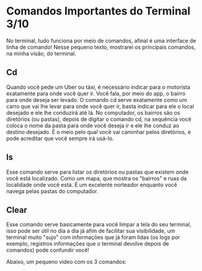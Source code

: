 # Comandos Importantes do Terminal 3/10
No terminal, tudo funciona por meio de comandos, afinal é uma interface de linha de comando! Nesse pequeno texto, mostrarei os principais comandos, na minha visão, do terminal.

## Cd
Quando você pede um Uber ou táxi, é necessário indicar para o motorista exatamente para onde você quer ir. 
Você fala, por meio do app, o bairro para onde deseja ser levado. O comando cd serve exatamente como um carro 
que vai lhe levar para onde você quer ir, basta indicar para ele o local desejado e ele lhe conduzirá até lá. 
No computador, os bairros são os diretórios (ou pastas), depois de digitar o comando cd, na sequência você coloca 
o nome da pasta para onde você deseja ir e ele lhe conduz ao destino desejado. É o meio pelo qual você vai caminhar 
pelos diretórios, e pode acreditar que você sempre irá usá-lo.

## ls
Esse comando serve para listar os diretórios ou pastas que existem onde você está localizado. Como um mapa, que mostra os 
"bairros" e ruas da localidade onde você está. É um excelente norteador enquanto você navega pelas pastas do computador.

## Clear
Esse comando serve basicamente para você limpar a tela do seu terminal, isso pode ser útil no dia a dia já afim de facilitar 
sua visibilidade, um terminal muito "sujo" com informações que já foram lidas (os logs por exemplo, registros informações que 
o terminal devolve depois de comandos) pode confundir você!

Abaixo, um pequeno vídeo com os 3 comandos:

